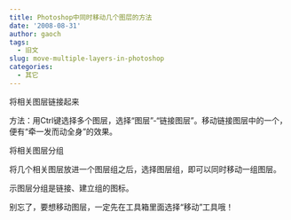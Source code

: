 ```yaml
---
title: Photoshop中同时移动几个图层的方法
date: '2008-08-31'
author: gaoch
tags:
  - 旧文
slug: move-multiple-layers-in-photoshop
categories:
  - 其它
---
```


将相关图层链接起来  

方法：用Ctrl键选择多个图层，选择“图层”-“链接图层”。移动链接图层中的一个，便有“牵一发而动全身”的效果。  
  
将相关图层分组  

将几个相关图层放进一个图层组之后，选择图层组，即可以同时移动一组图层。  
  

示图层分组是链接、建立组的图标。
  
别忘了，要想移动图层，一定先在工具箱里面选择“移动”工具哦！
